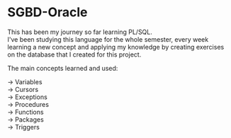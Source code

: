 # SGBD-Oracle

This has been my journey so far learning PL/SQL.  
I've been studying this language for the whole semester, every week learning a new concept and applying my knowledge by creating exercises on the database that I created for this project.
  
The main concepts learned and used:  

-> Variables                                                                                                                             
-> Cursors  
-> Exceptions  
-> Procedures  
-> Functions  
-> Packages  
-> Triggers  
